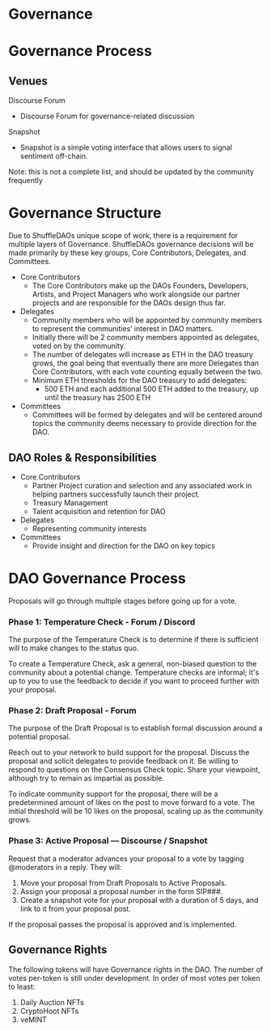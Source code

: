 
# Governance
# Governance Process

## Venues

Discourse Forum 

- Discourse Forum for governance-related discussion

Snapshot

- Snapshot is a simple voting interface that allows users to signal sentiment off-chain.

Note: this is not a complete list, and should be updated by the community frequently 

# Governance Structure

Due to ShuffleDAOs unique scope of work, there is a requirement for multiple layers of Governance. ShuffleDAOs governance decisions will be made primarily by these key groups, Core Contributors, Delegates, and Committees. 

- Core Contributors
    - The Core Contributors make up the DAOs Founders, Developers, Artists, and Project Managers who work alongside our partner projects and are responsible for the DAOs design thus far.
- Delegates
    - Community members who will be appointed by community members to represent the communities’ interest in DAO matters.
    - Initially there will be 2 community members appointed as delegates, voted on by the community.
    - The number of delegates will increase as ETH in the DAO treasury grows, the goal being  that eventually there are more Delegates than Core Contributors, with each vote counting equally between the two.
    - Minimum ETH thresholds for the DAO treasury to add delegates:
        - 500 ETH and each additional 500 ETH added to the treasury, up until the treasury has 2500 ETH
- Committees
    - Committees will be formed by delegates and will be centered around topics the community deems necessary to provide direction for the DAO.

## DAO Roles & Responsibilities

- Core Contributors
    - Partner Project curation and selection and any associated work in helping partners successfully launch their project.
    - Treasury Management
    - Talent acquisition and retention for DAO
- Delegates
    - Representing community interests
- Committees
    - Provide insight and direction for the DAO on key topics

# DAO Governance Process

Proposals will go through multiple stages before going up for a vote.

### **Phase 1: Temperature Check - Forum / Discord**

The purpose of the Temperature Check is to determine if there is sufficient will to make changes to the status quo.

To create a Temperature Check, ask a general, non-biased question to the community about a potential change. Temperature checks are informal; it's up to you to use the feedback to decide if you want to proceed further with your proposal.

### **Phase 2: Draft Proposal - Forum**

The purpose of the Draft Proposal is to establish formal discussion around a potential proposal.

Reach out to your network to build support for the proposal. Discuss the proposal and solicit delegates to provide feedback on it. Be willing to respond to questions on the Consensus Check topic. Share your viewpoint, although try to remain as impartial as possible.

To indicate community support for the proposal, there will be a predetermined amount of likes on the post to move forward to a vote. The initial threshold will be 10 likes on the proposal, scaling up as the community grows.

### **Phase 3: Active Proposal — Discourse / Snapshot**

Request that a moderator advances your proposal to a vote by tagging @moderators in a reply. They will:

1. Move your proposal from Draft Proposals to Active Proposals.
2. Assign your proposal a proposal number in the form SIP###.
3. Create a snapshot vote for your proposal with a duration of 5 days, and link to it from your proposal post.

If the proposal passes the proposal is approved and is implemented.

## Governance Rights

The following tokens will have Governance rights in the DAO. The number of votes per-token is still under development. In order of most votes per token to least:

1. Daily Auction NFTs
2. CryptoHoot NFTs
3. veMINT
